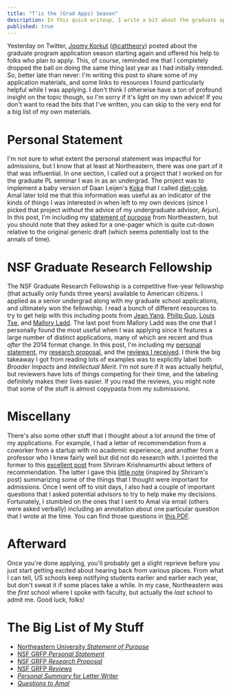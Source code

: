 ```yaml
---
title: "T'is the (Grad Apps) Season" 
description: In this quick writeup, I write a bit about the graduate applications cycle and share my application materials from Fall 2016, including my <a href="https://nsfgrfp.org">NSF Fellowship</a> application.
published: true
---
```


Yesterday on Twitter, [Joomy Korkut][joomy] ([\@cattheory][joomy-tw]) posted about the graduate
program application season starting again and offered his help to folks who plan to apply. This, of
course, reminded me that I completely dropped the ball on doing the same thing last year as I had
initially intended. So, better late than never: I'm writing this post to share some of my
application materials, and some links to resources I found particularly helpful while I was
applying. I don't think I otherwise have a ton of profound insight on the topic though, so I'm sorry
if it's light on my own advice! If you don't want to read the bits that I've written, you can skip
to the very end for a big list of my own materials.

[joomy]: http://cattheory.com
[joomy-tw]: https://twitter.com/cattheory

# Personal Statement

I'm not sure to what extent the personal statement was impactful for admissions, but I know that at
least at Northeastern, there was one part of it that was influential. In one section, I called out a
project that I worked on for the graduate PL seminar I was in as an undergrad. The project was to
implement a baby version of Daan Leijen's [Koka][koka] that I called [diet-coke][diet-coke]. Amal
later told me that this information was useful as an indicator of the kinds of things I was
interested in when left to my own devices (since I picked that project _without_ the advice of my
undergraduate advisor, Arjun). In this post, I'm including my [statement of purpose][sop] from
Northeastern, but you should note that they asked for a one-pager which is quite cut-down relative
to the original generic draft (which seems potentially lost to the annals of time).

[sop]: /gradapps/Aaron-Weiss-neu-sop.pdf
[koka]: https://www.microsoft.com/en-us/research/project/koka/
[diet-coke]: https://github.com/aatxe/diet-coke

# NSF Graduate Research Fellowship

The NSF Graduate Research Fellowship is a competitive five-year fellowship (that actually only funds
three years) available to American citizens. I applied as a senior undergrad along with my graduate
school applications, and ultimately won the fellowship. I read a bunch of different resources to try
to get help with this including posts from [Jean Yang][jyang], [Philip Guo][pguo],
[Louis Tse][ltse], and [Mallory Ladd][mladd]. The last post from Mallory Ladd was the one that I
personally found the most useful when I was applying since it features a large number of distinct
applications, many of which are recent and thus _after_ the 2014 format change. In this post, I'm
including my [personal statement][grfp-ps], my [research proposal][grfp-rp], and the
[reviews I received][grfp-reviews]. I think the big takeaway I got from reading lots of examples was
to explicitly label both _Broader Impacts_ and _Intellectual Merit_. I'm not sure if it was actually
helpful, but reviewers have lots of things competing for their time, and the labeling definitely
makes their lives easier. If you read the reviews, you might note that some of the stuff is almost
copypasta from my submissions.

[jyang]: https://jxyzabc.blogspot.com/2008/08/cs-grad-school-part-3-fellowships.html
[pguo]: http://www.pgbovine.net/fellowship-tips.htm
[ltse]: http://ltse1.bol.ucla.edu/nsf.html
[mladd]: http://www.malloryladd.com/nsf-grfp-advice.html
[grfp-ps]: /gradapps/Aaron-Weiss-grfp-personal-statement.pdf
[grfp-rp]: /gradapps/Aaron-Weiss-grfp-research-proposal.pdf
[grfp-reviews]: /gradapps/Aaron-Weiss-grfp-reviews.pdf

# Miscellany

There's also some other stuff that I thought about a lot around the time of my applications. For
example, I had a letter of recommendation from a coworker from a startup with no academic
experience, and another from a professor who I knew fairly well but did not do research with. I
pointed the former to this [excellent post][sk-lor] from Shriram Krishnamurthi about letters of
recommendation. The latter I gave this [little note][tr-note] (inspired by Shriram's post)
summarizing some of the things that I thought were important for admissions. Once I went off to
visit days, I also had a couple of important questions that I asked potential advisors to try to
help make my decisions. Fortunately, I stumbled on the ones that I sent to Amal via email (others
were asked verbally) including an annotation about one particular question that I wrote at the time.
You can find those questions in [this PDF][questions].

[sk-lor]: http://cs.brown.edu/~sk/Memos/Grad-School-Recos/
[tr-note]: /gradapps/Aaron-Weiss-rec-summary.pdf
[questions]: /gradapps/Aaron-Weiss-questions-to-amal.pdf

# Afterward

Once you're done applying, you'll probably get a slight reprieve before you just start getting
excited about hearing back from various places. From what I can tell, US schools keep notifying
students earlier and earlier each year, but don't sweat it if some places take a while. In my case,
Northeastern was the _first_ school where I spoke with faculty, but actually the _last_ school to
admit me. Good luck, folks!

# The Big List of My Stuff

* [Northeastern University _Statement of Purpose_][sop]
* [NSF GRFP _Personal Statement_][grfp-ps]
* [NSF GRFP _Research Proposal_][grfp-rp]
* [NSF GRFP _Reviews_][grfp-reviews]
* [_Personal Summary_ for Letter Writer][tr-note]
* [_Questions to Amal_][questions]
